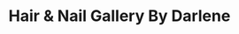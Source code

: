 ---
title: "Hair & Nail Gallery By Darlene"
url: /windsor/hair-und-nail-gallery-by-darlene/
shop: Friseur
---